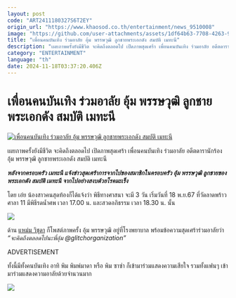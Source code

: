 ```yaml
---
layout: post
code: "ART2411180327S6T2EY"
origin_url: "https://www.khaosod.co.th/entertainment/news_9510008"
image: "https://github.com/user-attachments/assets/1df64b63-7708-4263-93d6-ff11a3b528eb"
title: "เพื่อนคนบันเทิง ร่วมอาลัย อุ้ม พรรษวุฒิ ลูกชายพระเอกดัง สมบัติ เมทะนี"
description: "เผยภาพครั้งยังมีชีวิต จะคิดถึงตลอดไป เปิดภาพสุดเศร้า เพื่อนคนบันเทิง ร่วมอาลัย อดีตดารานักร้อง อุ้ม พรรษวุฒิ ลูกชายพระเอกดัง สมบัติ เมทะนี"
category: "ENTERTAINMENT"
language: "th"
date: 2024-11-18T03:37:20.406Z
---
```


# เพื่อนคนบันเทิง ร่วมอาลัย อุ้ม พรรษวุฒิ ลูกชายพระเอกดัง สมบัติ เมทะนี

[![เพื่อนคนบันเทิง ร่วมอาลัย อุ้ม พรรษวุฒิ ลูกชายพระเอกดัง สมบัติ เมทะนี](https://www.khaosod.co.th/wpapp/uploads/2024/11/ripumpasawut1811679998.jpg "เพื่อนคนบันเทิง ร่วมอาลัย อุ้ม พรรษวุฒิ ลูกชายพระเอกดัง สมบัติ เมทะนี")](https://www.khaosod.co.th/wpapp/uploads/2024/11/ripumpasawut1811679998.jpg)

เผยภาพครั้งยังมีชีวิต จะคิดถึงตลอดไป เปิดภาพสุดเศร้า เพื่อนคนบันเทิง ร่วมอาลัย อดีตดารานักร้อง อุ้ม พรรษวุฒิ ลูกชายพระเอกดัง สมบัติ เมทะนี

**_หลังจากครอบครัว เมทะนี แจ้งข่าวสุดเศร้าการจากไปของสมาชิกในครอบครัว อุ้ม พรรษวุฒิ ลูกชายของ พระเอกดัง สมบัติ เมทะนี จากไปอย่างสงบด้วยโรคมะเร็ง_**

โดย เอ๋ย น้องสาวคนสุดท้องก็ได้แจ้งว่า พิธีทางศาสนา จะมี 3 วัน เริ่มวันที่ 18 พ.ย.67 ที่วัดลาดพร้าว ศาลา 11 มีพิธีรดน้ำศพ เวลา 17.00 น. และสวดอภิธรรม เวลา 18.30 น. นั้น

[![](https://www.khaosod.co.th/wpapp/uploads/2024/11/ripumpasawut1811672.jpg)](https://www.khaosod.co.th/wpapp/uploads/2024/11/ripumpasawut1811672.jpg)

ด้าน [แหม่ม วิชุดา](https://www.instagram.com/p/DCeOtPqSqrs/) ก็โพสต์ภาพครั้ง อุ้ม พรรษวุฒิ อยู่ที่โรงพยาบาล พร้อมข้อความสุดเศร้าร่วมอาลัยว่า _“จะคิดถึงตลอดไปนะพี่อุ้ม @glitchorganization”_

ADVERTISEMENT

ทั้งนี้มีทั้งคนบันเทิง อาทิ พิม พิมพ์มาดา หรือ พิม ซาซ่า ก็เข้ามาร่วมแสดงความเสียใจ รวมทั้งแฟนๆ เข้ามาร่วมแสดงความอาลัยด้วยจำนวนมาก

[![](https://www.khaosod.co.th/wpapp/uploads/2024/11/ripumpasawut1811671.jpg)](https://www.khaosod.co.th/wpapp/uploads/2024/11/ripumpasawut1811671.jpg)